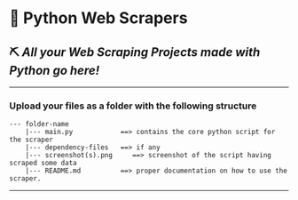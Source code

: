# 🐍 Python Web Scrapers

## ⛏ *All your Web Scraping Projects made with Python go here!*

---

### Upload your files as a folder with the following structure 

```
--- folder-name
    |--- main.py            ==> contains the core python script for the scraper
    |--- dependency-files   ==> if any
    |--- screenshot(s).png     ==> screenshot of the script having scraped some data
    |--- README.md          ==> proper documentation on how to use the scraper.
```

---
